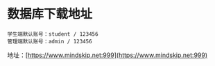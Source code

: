 # 数据库下载地址

    学生端默认账号：student / 123456
    管理端默认账号：admin / 123456

地址：[https://www.mindskip.net:999](https://www.mindskip.net:999)